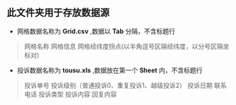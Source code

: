 ## 此文件夹用于存放数据源
* 网格数据名称为 **Grid.csv** ,数据以 **Tab** 分隔，不含标题行
> 网格名称 网格信息 网格经纬度拐点(以半角逗号区隔经纬度，以分号区隔坐标对)
* 投诉数据名称为 **tousu.xls** ,数据放在第一个 **Sheet** 内，不含标题行
> 投诉单号 投诉级别（普通投诉0、重复投诉1、越级投诉2） 投诉日期 联系电话 投诉类型 投诉内容 回复内容